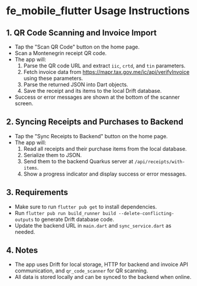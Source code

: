 # fe_mobile_flutter Usage Instructions

## 1. QR Code Scanning and Invoice Import
- Tap the "Scan QR Code" button on the home page.
- Scan a Montenegrin receipt QR code.
- The app will:
  1. Parse the QR code URL and extract `iic`, `crtd`, and `tin` parameters.
  2. Fetch invoice data from https://mapr.tax.gov.me/ic/api/verifyInvoice using these parameters.
  3. Parse the returned JSON into Dart objects.
  4. Save the receipt and its items to the local Drift database.
- Success or error messages are shown at the bottom of the scanner screen.

## 2. Syncing Receipts and Purchases to Backend
- Tap the "Sync Receipts to Backend" button on the home page.
- The app will:
  1. Read all receipts and their purchase items from the local database.
  2. Serialize them to JSON.
  3. Send them to the backend Quarkus server at `/api/receipts/with-items`.
  4. Show a progress indicator and display success or error messages.

## 3. Requirements
- Make sure to run `flutter pub get` to install dependencies.
- Run `flutter pub run build_runner build --delete-conflicting-outputs` to generate Drift database code.
- Update the backend URL in `main.dart` and `sync_service.dart` as needed.

## 4. Notes
- The app uses Drift for local storage, HTTP for backend and invoice API communication, and `qr_code_scanner` for QR scanning.
- All data is stored locally and can be synced to the backend when online. 